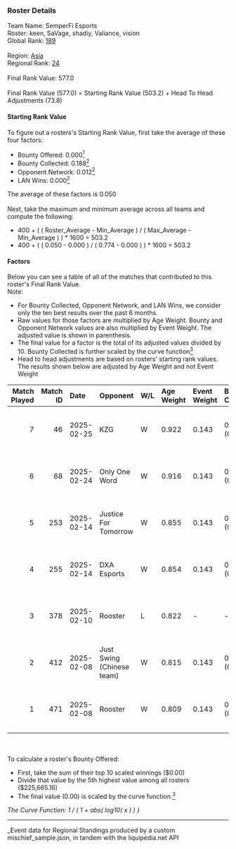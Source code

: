 ### Roster Details<br />
Team Name: SemperFi Esports<br />
Roster: keen, SaVage, shadiy, Valiance, vision<br />
Global Rank: [189](../../standings_global_2025_04_07.md)<br />
<br />
Region: [Asia]( ../../standings_asia_2025_04_07.md)<br />
Regional Rank: [24]( ../../standings_asia_2025_04_07.md)<br />
<br />
Final Rank Value:  577.0<br />
<br />
Final Rank Value (577.0) = Starting Rank Value (503.2) + Head To Head Adjustments (73.8)<br />

#### Starting Rank Value<br />
To figure out a rosters's Starting Rank Value, first take the average of these four factors:<br />
- Bounty Offered: 0.000[<sup>1</sup>](#table2)
- Bounty Collected: 0.188[<sup>2</sup>](#table1)
- Opponent Network: 0.012[<sup>2</sup>](#table1)
- LAN Wins: 0.000[<sup>2</sup>](#table1)

The average of these factors is 0.050<br />
<br />
Next, take the maximum and minimum average across all teams and compute the following:<br />
- 400 + ( ( Roster_Average - Min_Average ) / ( Max_Average - Min_Average ) ) * 1600 = 503.2
- 400 + ( ( 0.050 - 0.000 ) / ( 0.774 - 0.000 ) ) * 1600 = 503.2


#### Factors<br />
Below you can see a table of all of the matches that contributed to this roster's Final Rank Value.<br />
Note:<br />

- For Bounty Collected, Opponent Network, and LAN Wins, we consider only the ten best results over the past 6 months.
- Raw values for those factors are multiplied by Age Weight. Bounty and Opponent Network values are also multiplied by Event Weight. The adjusted value is shown in parenthesis.
- The final value for a factor is the total of its adjusted values divided by 10. Bounty Collected is further scaled by the curve function[<sup>3</sup>](#curveFunction)
- Head to head adjustments are based on rosters' starting rank values. The results shown below are adjusted by Age Weight and not Event Weight
<span id="table1"></span><br />


| Match Played | Match ID | Date       | Opponent                  | W/L | Age Weight | Event Weight | Bounty Collected | Opponent Network | LAN Wins  | H2H Adj. | Roster                                 |
| -: | -: | :- | :- | :- | :- | :- | :- | :- | :- | -: | :- |
|            7 |       46 | 2025-02-25 | KZG                       | W   | 0.922      | 0.143        | 0.000 (0.000)    | 0.219 (0.029)    | 0 (0.000) |    14.56 | keen, SaVage, shadiy, Valiance, vision |
|            6 |       68 | 2025-02-24 | Only One Word             | W   | 0.916      | 0.143        | 0.000 (0.000)    | 0.225 (0.029)    | 0 (0.000) |    15.07 | keen, SaVage, shadiy, Valiance, vision |
|            5 |      253 | 2025-02-14 | Justice For Tomorrow      | W   | 0.855      | 0.143        | 0.000 (0.000)    | 0.139 (0.017)    | 0 (0.000) |    11.76 | keen, SaVage, shadiy, Valiance, vision |
|            4 |      255 | 2025-02-14 | DXA Esports               | W   | 0.854      | 0.143        | 0.000 (0.000)    | 0.000 (0.000)    | 0 (0.000) |     8.62 | keen, SaVage, shadiy, Valiance, vision |
|            3 |      378 | 2025-02-10 | Rooster                   | L   | 0.822      | -            | -                | -                | -         |    -9.95 | keen, SaVage, shadiy, Valiance, vision |
|            2 |      412 | 2025-02-08 | Just Swing (Chinese team) | W   | 0.815      | 0.143        | 0.003 (0.000)    | 0.165 (0.019)    | 0 (0.000) |    17.76 | keen, SaVage, shadiy, Valiance, vision |
|            1 |      471 | 2025-02-08 | Rooster                   | W   | 0.809      | 0.143        | 0.000 (0.000)    | 0.199 (0.023)    | 0 (0.000) |    15.96 | keen, SaVage, shadiy, Valiance, vision |

<br />
<span id="table2"></span><br />
To calculate a roster's Bounty Offered:<br />

- First, take the sum of their top 10 scaled winnings ($0.00)
- Divide that value by the 5th highest value among all rosters ($225,665.16)
- The final value (0.00) is scaled by the curve function.[<sup>3</sup>](#curveFunction)

<span id="curveFunction"></span>_The Curve Function: 1 / ( 1 + abs( log10( x ) ) )_<br />

---
_Event data for Regional Standings produced by a custom mischief_sample.json, in tandem with the liquipedia.net API<br />

